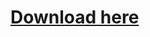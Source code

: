# <a href="https://github.com/condonato/PurpleClient/blob/main/clientlauncher/launcher-fancy-4.5-SNAPSHOT.jar" download>Download here</a>
